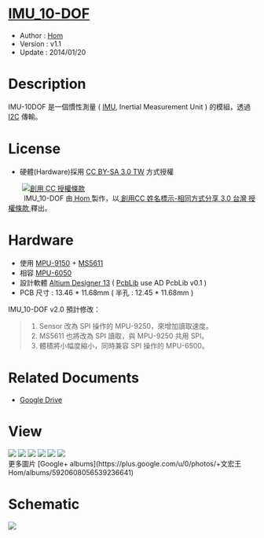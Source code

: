 ﻿[IMU_10-DOF](https://github.com/OpenPCB/IMU_10-DOF)
========
* Author  : [Hom](https://github.com/Hom19910422)
* Version : v1.1
* Update  : 2014/01/20

Description
========
IMU-10DOF 是一個慣性測量 ( [IMU](http://en.wikipedia.org/wiki/Inertial_measurement_unit), Inertial Measurement Unit ) 的模組，透過 [I2C](http://en.wikipedia.org/wiki/I%C2%B2C) 傳輸。  

License
========
* 硬體(Hardware)採用 [CC BY-SA 3.0 TW](http://creativecommons.org/licenses/by-sa/3.0/tw/deed.zh_TW) 方式授權 
  
　　<a rel="license" href="http://creativecommons.org/licenses/by-sa/3.0/tw/"><img alt="創用 CC 授權條款" style="border-width:0" src="http://i.creativecommons.org/l/by-sa/3.0/tw/80x15.png" /></a>  
　　<span xmlns:dct="http://purl.org/dc/terms/" property="dct:title"> IMU_10-DOF </span>由<a xmlns:cc="http://creativecommons.org/ns#" href="https://plus.google.com/u/0/112822505513154783828/posts" property="cc:attributionName" rel="cc:attributionURL"> Hom </a>製作，以<a rel="license" href="http://creativecommons.org/licenses/by-sa/3.0/tw/deed.zh_TW"> 創用CC 姓名標示-相同方式分享 3.0 台灣 授權條款 </a>釋出。  

Hardware
========
* 使用 [MPU-9150](http://www.invensense.com/mems/gyro/mpu9150.html) + [MS5611](http://www.meas-spec.com/product/pressure/MS5611-01BA03.aspx) 
* 相容 [MPU-6050](http://www.invensense.com/mems/gyro/mpu6050.html) 
* 設計軟體 [Altium Designer 13](http://www.altium.com/en/products/altium-designer) ( [PcbLib](https://github.com/CYACAcademic/AltiumDesigner_PcbLibrary) use AD PcbLib v0.1 ) 
* PCB 尺寸 : 13.46 * 11.68mm ( 半孔 : 12.45 * 11.68mm ) 

IMU_10-DOF v2.0 預計修改：  
>1. Sensor 改為 SPI 操作的 MPU-9250，來增加讀取速度。  
>2. MS5611 也將改為 SPI 讀取，與 MPU-9250 共用 SPI。  
>3. 體積將小幅度縮小，同時兼容 SPI 操作的 MPU-6500。  

Related Documents
========
* [Google Drive](https://drive.google.com/folderview?id=0BzL2wwAot6oPRU84cjJ2eDBCZUE&usp=sharing)

View
========
<img src="https://lh3.googleusercontent.com/-OKKZuUMA59g/UlKRErDyH5I/AAAAAAAAEEc/McHutxBqPTY/s1200/DSC_1390.jpg" />
<img src="https://lh4.googleusercontent.com/-UsRZ7nOD-RY/UlQsbq_NL9I/AAAAAAAAEMY/FyzqAAmqTKI/s1200/DSC_1499.jpg" />
<img src="https://lh3.googleusercontent.com/-tOlgK3vnMeI/UlQsblHUgpI/AAAAAAAAEMM/c8lRlVyWHnI/s1200/DSC_1455.jpg" />
<img src="https://lh3.googleusercontent.com/-tOlgK3vnMeI/UlQsblHUgpI/AAAAAAAAEMM/c8lRlVyWHnI/s1200/DSC_1455.jpg" />
<img src="https://lh4.googleusercontent.com/-rgPVzlSO6vE/UlQscjotAgI/AAAAAAAAEMc/XRlxowqB47Y/s1200/DSC_1502.jpg" />
<img src="https://lh5.googleusercontent.com/-KrWa5cEfOwU/UlQsbutCumI/AAAAAAAAEMQ/qg0-rCaE-34/s1200/DSC_1464.jpg" />
<br />
更多圖片 [Google+ albums](https://plus.google.com/u/0/photos/+文宏王Hom/albums/5920608056539236641)

Schematic
========
<img src="https://lh5.googleusercontent.com/-RJA1JljuKEo/UmWbONErBOI/AAAAAAAAEh0/BDLJh1AI2H4/s1200/IMU_10DOF_Sch.png"  />
